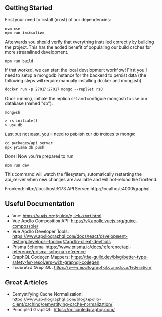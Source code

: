 ## Getting Started

First your need to install (most) of our dependencies:

```
nvm use
npm run initialize
```

Afterwards you should verify that everything installed correctly by building the
project. This has the added benefit of populating our build caches for more
streamlined development.

```
npm run build
```

If that worked, we can start the local development workflow! First you'll need
to setup a mongodb instance for the backend to persist data (the following steps
will require manually installing docker and mongosh).

```
docker run -p 27017:27017 mongo --replSet rs0
```

Once running, initiate the replica set and configure mongosh to use our
database (named "db").

```
mongosh

> rs.initiate()
> use db
```

Last but not least, you'll need to publish our db indices to mongo:

```
cd packages/api_server
npx prisma db push
```

Done! Now you're prepared to run

```
npm run dev
```

This command will watch the filesystem, automatically restarting the api\_server
when new changes are available and will hot-reload the frontend.

Frontend: http://localhost:5173
API Server: http://localhost:4000/graphql

## Useful Documentation

- Vue: https://vuejs.org/guide/quick-start.html
- Vue Apollo Composition API: https://v4.apollo.vuejs.org/guide-composable/
- Vue Apollo Developer Tools: https://www.apollographql.com/docs/react/development-testing/developer-tooling/#apollo-client-devtools
- Prisma Schema: https://www.prisma.io/docs/reference/api-reference/prisma-schema-reference
- GraphQL Codegen Mappers: https://the-guild.dev/blog/better-type-safety-for-resolvers-with-graphql-codegen
- Federated GraphQL: https://www.apollographql.com/docs/federation/

## Great Articles

- Demystifying Cache Normalization: https://www.apollographql.com/blog/apollo-client/caching/demystifying-cache-normalization/
- Principled GraphQL: https://principledgraphql.com/
